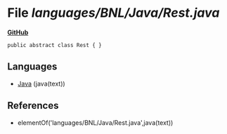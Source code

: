 # File _languages/BNL/Java/Rest.java_
**[GitHub](https://github.com/softlang/yas/blob/master/languages/BNL/Java/Rest.java)**
```
public abstract class Rest { }
```

## Languages
* [Java](../languages/Java.md) (java(text))

## References
* elementOf('languages/BNL/Java/Rest.java',java(text))
